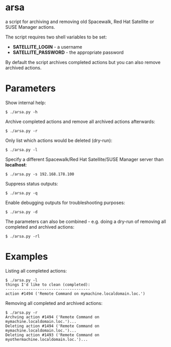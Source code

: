 arsa
====

a script for archiving and removing old Spacewalk, Red Hat Satellite or SUSE Manager actions.

The script requires two shell variables to be set:
* **SATELLITE_LOGIN** - a username
* **SATELLITE_PASSWORD** - the appropriate password

By default the script archives completed actions but you can also remove archived actions.

Parameters
==========

Show internal help:
```
$ ./arsa.py -h
```

Archive completed actions and remove all archived actions afterwards:
```
$ ./arsa.py -r
```

Only list which actions would be deleted (dry-run):
```
$ ./arsa.py -l
```

Specify a different Spacewalk/Red Hat Satellite/SUSE Manager server than **localhost**:
```
$ ./arsa.py -s 192.168.178.100
```

Suppress status outputs:
```
$ ./arsa.py -q
```

Enable debugging outputs for troubleshooting purposes:
```
$ ./arsa.py -d
```

The parameters can also be combined - e.g. doing a dry-run of removing all completed and archived actions:
```
$ ./arsa.py -rl
```

Examples
========

Listing all completed actions:
```
$ ./arsa.py -l
things I'd like to clean (completed):
-------------------------------------
action #1494 ('Remote Command on mymachine.localdomain.loc.')
```

Removing all completed and archived actions:
```
$ ./arsa.py -r
Archving action #1494 ('Remote Command on mymachine.localdomain.loc.')...
Deleting action #1494 ('Remote Command on mymachine.localdomain.loc.')...
Deleting action #1493 ('Remote Command on myothermachine.localdomain.loc.')...
```
